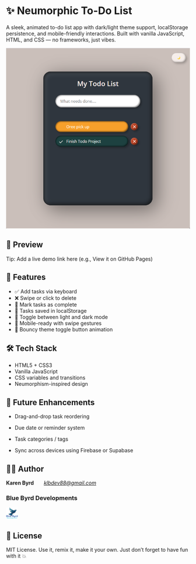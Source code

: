 # ✨ Neumorphic To-Do List

A sleek, animated to-do list app with dark/light theme support, localStorage persistence, and mobile-friendly interactions. Built with vanilla JavaScript, HTML, and CSS — no frameworks, just vibes.

![My To Do List](images/screenshotOfApp.png) 

## 📸 Preview

Tip: Add a live demo link here (e.g., View it on GitHub Pages)

## 🌟 Features

- ✅ Add tasks via keyboard
- ❌ Swipe or click to delete
- 🎯 Mark tasks as complete
- 💾 Tasks saved in localStorage
- 🌙 Toggle between light and dark mode
- 📱 Mobile-ready with swipe gestures
- 💫 Bouncy theme toggle button animation

## 🛠️ Tech Stack

- HTML5 + CSS3
- Vanilla JavaScript
- CSS variables and transitions
- Neumorphism-inspired design

## 🚀 Future Enhancements

 - Drag-and-drop task reordering

 - Due date or reminder system

 - Task categories / tags

 - Sync across devices using Firebase or Supabase

 ## 👩‍💻 Author
 **Karen Byrd** &nbsp; &nbsp; &nbsp; 
 *[klbdev88@gmail.com](klbdev88"gmail.com)*
 ### Blue Byrd Developments
 ![BBD Logo](images/favicon-32x32.png)

 

 ## 📄 License
 MIT License. Use it, remix it, make it your own. Just don’t forget to have fun with it 💥